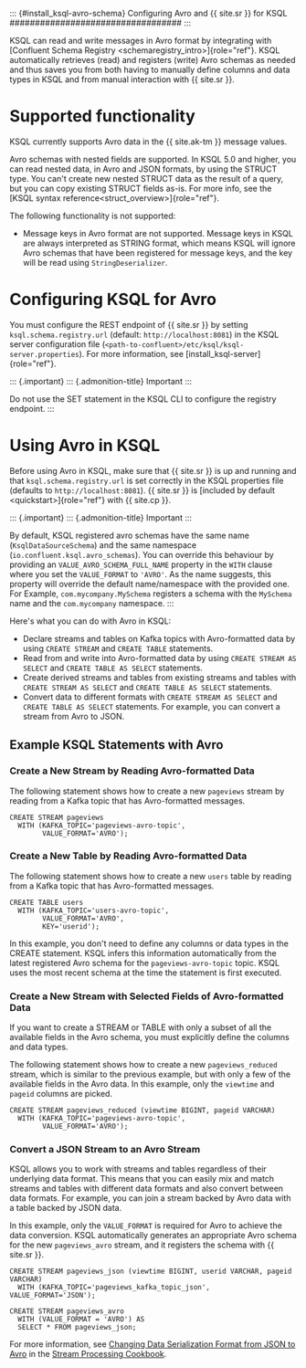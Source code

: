 ::: {#install_ksql-avro-schema}
Configuring Avro and {{ site.sr }} for KSQL
\#\#\#\#\#\#\#\#\#\#\#\#\#\#\#\#\#\#\#\#\#\#\#\#\#\#\#\#\#\#\#\#\#\#
:::

KSQL can read and write messages in Avro format by integrating with
[Confluent Schema Registry \<schemaregistry\_intro\>]{role="ref"}. KSQL
automatically retrieves (read) and registers (write) Avro schemas as
needed and thus saves you from both having to manually define columns
and data types in KSQL and from manual interaction with {{ site.sr }}.

Supported functionality
=======================

KSQL currently supports Avro data in the {{ site.ak-tm }} message
values.

Avro schemas with nested fields are supported. In KSQL 5.0 and higher,
you can read nested data, in Avro and JSON formats, by using the STRUCT
type. You can't create new nested STRUCT data as the result of a query,
but you can copy existing STRUCT fields as-is. For more info, see the
[KSQL syntax reference\<struct\_overview\>]{role="ref"}.

The following functionality is not supported:

-   Message keys in Avro format are not supported. Message keys in KSQL
    are always interpreted as STRING format, which means KSQL will
    ignore Avro schemas that have been registered for message keys, and
    the key will be read using `StringDeserializer`.

Configuring KSQL for Avro
=========================

You must configure the REST endpoint of {{ site.sr }} by setting
`ksql.schema.registry.url` (default: `http://localhost:8081`) in the
KSQL server configuration file
(`<path-to-confluent>/etc/ksql/ksql-server.properties`). For more
information, see [install\_ksql-server]{role="ref"}.

::: {.important}
::: {.admonition-title}
Important
:::

Do not use the SET statement in the KSQL CLI to configure the registry
endpoint.
:::

Using Avro in KSQL
==================

Before using Avro in KSQL, make sure that {{ site.sr }} is up and
running and that `ksql.schema.registry.url` is set correctly in the KSQL
properties file (defaults to `http://localhost:8081`). {{ site.sr }} is
[included by default \<quickstart\>]{role="ref"} with {{ site.cp }}.

::: {.important}
::: {.admonition-title}
Important
:::

By default, KSQL registered avro schemas have the same name
(`KsqlDataSourceSchema`) and the same namespace
(`io.confluent.ksql.avro_schemas`). You can override this behaviour by
providing an `VALUE_AVRO_SCHEMA_FULL_NAME` property in the `WITH` clause
where you set the `VALUE_FORMAT` to `'AVRO'`. As the name suggests, this
property will override the default name/namespace with the provided one.
For Example, `com.mycompany.MySchema` registers a schema with the
`MySchema` name and the `com.mycompany` namespace.
:::

Here\'s what you can do with Avro in KSQL:

-   Declare streams and tables on Kafka topics with Avro-formatted data
    by using `CREATE STREAM` and `CREATE TABLE` statements.
-   Read from and write into Avro-formatted data by using
    `CREATE STREAM AS SELECT` and `CREATE TABLE AS SELECT` statements.
-   Create derived streams and tables from existing streams and tables
    with `CREATE STREAM AS SELECT` and `CREATE TABLE AS SELECT`
    statements.
-   Convert data to different formats with `CREATE STREAM AS SELECT` and
    `CREATE TABLE AS SELECT` statements. For example, you can convert a
    stream from Avro to JSON.

Example KSQL Statements with Avro
---------------------------------

### Create a New Stream by Reading Avro-formatted Data

The following statement shows how to create a new `pageviews` stream by
reading from a Kafka topic that has Avro-formatted messages.

``` {.sourceCode .sql}
CREATE STREAM pageviews
  WITH (KAFKA_TOPIC='pageviews-avro-topic',
        VALUE_FORMAT='AVRO');
```

### Create a New Table by Reading Avro-formatted Data

The following statement shows how to create a new `users` table by
reading from a Kafka topic that has Avro-formatted messages.

``` {.sourceCode .sql}
CREATE TABLE users
  WITH (KAFKA_TOPIC='users-avro-topic',
        VALUE_FORMAT='AVRO',
        KEY='userid');
```

In this example, you don't need to define any columns or data types in
the CREATE statement. KSQL infers this information automatically from
the latest registered Avro schema for the `pageviews-avro-topic` topic.
KSQL uses the most recent schema at the time the statement is first
executed.

### Create a New Stream with Selected Fields of Avro-formatted Data

If you want to create a STREAM or TABLE with only a subset of all the
available fields in the Avro schema, you must explicitly define the
columns and data types.

The following statement shows how to create a new `pageviews_reduced`
stream, which is similar to the previous example, but with only a few of
the available fields in the Avro data. In this example, only the
`viewtime` and `pageid` columns are picked.

``` {.sourceCode .sql}
CREATE STREAM pageviews_reduced (viewtime BIGINT, pageid VARCHAR)
  WITH (KAFKA_TOPIC='pageviews-avro-topic',
        VALUE_FORMAT='AVRO');
```

### Convert a JSON Stream to an Avro Stream

KSQL allows you to work with streams and tables regardless of their
underlying data format. This means that you can easily mix and match
streams and tables with different data formats and also convert between
data formats. For example, you can join a stream backed by Avro data
with a table backed by JSON data.

In this example, only the `VALUE_FORMAT` is required for Avro to achieve
the data conversion. KSQL automatically generates an appropriate Avro
schema for the new `pageviews_avro` stream, and it registers the schema
with {{ site.sr }}.

``` {.sourceCode .sql}
CREATE STREAM pageviews_json (viewtime BIGINT, userid VARCHAR, pageid VARCHAR)
  WITH (KAFKA_TOPIC='pageviews_kafka_topic_json', VALUE_FORMAT='JSON');

CREATE STREAM pageviews_avro
  WITH (VALUE_FORMAT = 'AVRO') AS
  SELECT * FROM pageviews_json;
```

For more information, see [Changing Data Serialization Format from JSON
to
Avro](https://www.confluent.io/stream-processing-cookbook/ksql-recipes/changing-data-serialization-format-json-avro)
in the [Stream Processing
Cookbook](https://www.confluent.io/product/ksql/stream-processing-cookbook).

